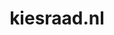 ---
layout: post
title:  "kiesraad.nl"
internal_url:  "/data/kiesraad.nl.html"
categories: dutchgov
---